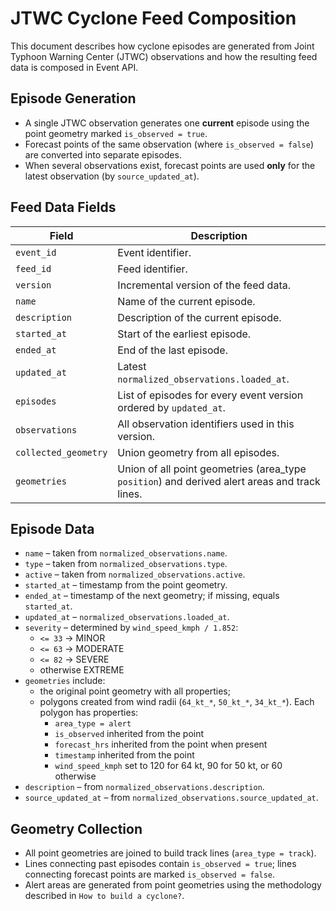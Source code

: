 # JTWC Cyclone Feed Composition

This document describes how cyclone episodes are generated from Joint Typhoon Warning Center (JTWC) observations and how the resulting feed data is composed in Event API.

## Episode Generation
- A single JTWC observation generates one **current** episode using the point geometry marked `is_observed = true`.
- Forecast points of the same observation (where `is_observed = false`) are converted into separate episodes.
- When several observations exist, forecast points are used **only** for the latest observation (by `source_updated_at`).

## Feed Data Fields
| Field | Description |
|-------|-------------|
|`event_id`|Event identifier.|
|`feed_id`|Feed identifier.|
|`version`|Incremental version of the feed data.|
|`name`|Name of the current episode.|
|`description`|Description of the current episode.|
|`started_at`|Start of the earliest episode.|
|`ended_at`|End of the last episode.|
|`updated_at`|Latest `normalized_observations.loaded_at`.|
|`episodes`|List of episodes for every event version ordered by `updated_at`.|
|`observations`|All observation identifiers used in this version.|
|`collected_geometry`|Union geometry from all episodes.|
|`geometries`|Union of all point geometries (area_type `position`) and derived alert areas and track lines.|

## Episode Data
- `name` – taken from `normalized_observations.name`.
- `type` – taken from `normalized_observations.type`.
- `active` – taken from `normalized_observations.active`.
- `started_at` – timestamp from the point geometry.
- `ended_at` – timestamp of the next geometry; if missing, equals `started_at`.
- `updated_at` – `normalized_observations.loaded_at`.
- `severity` – determined by `wind_speed_kmph / 1.852`:
  - `<= 33` → MINOR
  - `<= 63` → MODERATE
  - `<= 82` → SEVERE
  - otherwise EXTREME
- `geometries` include:
  - the original point geometry with all properties;
  - polygons created from wind radii (`64_kt_*`, `50_kt_*`, `34_kt_*`). Each polygon has properties:
    - `area_type = alert`
    - `is_observed` inherited from the point
    - `forecast_hrs` inherited from the point when present
    - `timestamp` inherited from the point
    - `wind_speed_kmph` set to 120 for 64 kt, 90 for 50 kt, or 60 otherwise
- `description` – from `normalized_observations.description`.
- `source_updated_at` – from `normalized_observations.source_updated_at`.

## Geometry Collection
- All point geometries are joined to build track lines (`area_type = track`).
- Lines connecting past episodes contain `is_observed = true`; lines connecting forecast points are marked `is_observed = false`.
- Alert areas are generated from point geometries using the methodology described in `How to build a cyclone?`.

